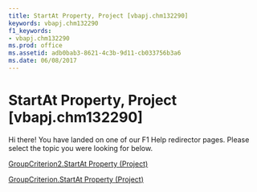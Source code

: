 ```yaml
---
title: StartAt Property, Project [vbapj.chm132290]
keywords: vbapj.chm132290
f1_keywords:
- vbapj.chm132290
ms.prod: office
ms.assetid: adb0bab3-8621-4c3b-9d11-cb033756b3a6
ms.date: 06/08/2017
---
```



# StartAt Property, Project [vbapj.chm132290]

Hi there! You have landed on one of our F1 Help redirector pages. Please select the topic you were looking for below.

[GroupCriterion2.StartAt Property (Project)](http://msdn.microsoft.com/library/c895eae0-9f21-a504-f1e7-8fd53588878c%28Office.15%29.aspx)

[GroupCriterion.StartAt Property (Project)](http://msdn.microsoft.com/library/27fa5bdb-c9a5-601f-ad0a-6bb50429fd28%28Office.15%29.aspx)


